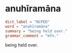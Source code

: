 # anuhīramāna

``` toml
dict_label = "NCPED"
word = "anuhīramāna"
summary = "being held over."
grammar_comment = "mfn."
```

being held over.


